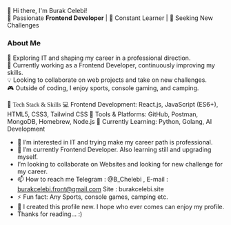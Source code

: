 👋 Hi there, I'm Burak Celebi!<br>
🚀 Passionate <strong>Frontend Developer</strong> | 🌱 Constant Learner | 🎯 Seeking New Challenges<br>

<h3>About Me</h3>
👀 Exploring IT and shaping my career in a professional direction.<br>
🌱 Currently working as a Frontend Developer, continuously improving my skills.<br>
💡 Looking to collaborate on web projects and take on new challenges.<br>
🎮 Outside of coding, I enjoy sports, console gaming, and camping.<br>


🔧 <span style="font-family: 'Lucida Console';">Tech Stack & Skills</span>
💻 <span>Frontend Development:</span> React.js, JavaScript (ES6+), HTML5, CSS3, Tailwind CSS
🔧 Tools & Platforms: GitHub, Postman, MongoDB, Homebrew, Node.js
🚀 Currently Learning: Python, Golang, AI Development




- 👀 I’m interested in IT and trying make my career path is professional.
- 🌱 I’m currently Frontend Developer. Also learning still and upgrading myself.
-  I’m looking to collaborate on  Websites and looking for new challenge for my career. 
- 📫 How to reach me  Telegram : @B_Chelebi ,  E-mail : burakcelebi.front@gmail.com  Site : burakcelebi.site
- ⚡ Fun fact: Any Sports, console games, camping etc.
- 🌱 I created this profile new. I hope who ever comes can enjoy my profile.
- Thanks for reading... :)

<!---
BurakCelebi-front/BurakCelebi-front is a ✨ special ✨ repository because its `README.md` (this file) appears on your GitHub profile.
You can click the Preview link to take a look at your changes.
--->
